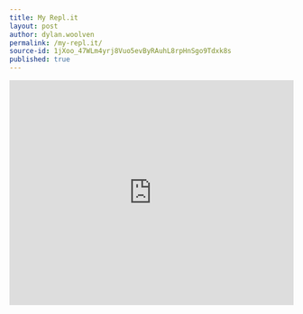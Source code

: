 ```yaml
---
title: My Repl.it
layout: post
author: dylan.woolven
permalink: /my-repl.it/
source-id: 1jXoo_47WLm4yrj8Vuo5evByRAuhL8rpHnSgo9Tdxk8s
published: true
---
```

<iframe height="400px" width="100%" src="https://repl.it/@DylanWoolven/MustyDarkgrayPolygon?lite=true" scrolling="no" frameborder="no" allowtransparency="true" allowfullscreen="true" sandbox="allow-forms allow-pointer-lock allow-popups allow-same-origin allow-scripts allow-modals"></iframe>

